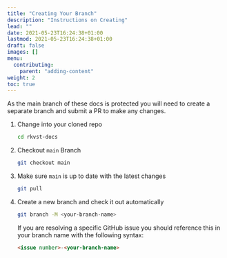 ```yaml
---
title: "Creating Your Branch"
description: "Instructions on Creating"
lead: ""
date: 2021-05-23T16:24:38+01:00
lastmod: 2021-05-23T16:24:38+01:00
draft: false
images: []
menu: 
  contributing:
    parent: "adding-content"
weight: 2
toc: true
---
```


As the main branch of these docs is protected you will need to create a separate branch and submit a PR to make any changes.

1. Change into your cloned repo
    ```bash
    cd rkvst-docs
    ```
1.  Checkout `main` Branch
    ```bash
    git checkout main
    ```
1. Make sure `main` is up to date with the latest changes
    ```bash
    git pull
    ```
1. Create a new branch and check it out automatically
    ```bash
    git branch -M <your-branch-name>
    ```
    If you are resolving a specific GitHub issue you should reference this in your branch name with the following syntax:
    ```md
    <issue number>-<your-branch-name>
    ```
